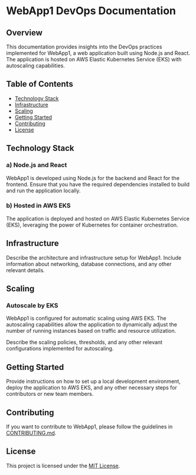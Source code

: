 # WebApp1 DevOps Documentation

## Overview

This documentation provides insights into the DevOps practices implemented for WebApp1, a web application built using Node.js and React. The application is hosted on AWS Elastic Kubernetes Service (EKS) with autoscaling capabilities.

## Table of Contents

- [Technology Stack](#technology-stack)
- [Infrastructure](#infrastructure)
- [Scaling](#scaling)
- [Getting Started](#getting-started)
- [Contributing](#contributing)
- [License](#license)

## Technology Stack

### a) Node.js and React

WebApp1 is developed using Node.js for the backend and React for the frontend. Ensure that you have the required dependencies installed to build and run the application locally.

### b) Hosted in AWS EKS

The application is deployed and hosted on AWS Elastic Kubernetes Service (EKS), leveraging the power of Kubernetes for container orchestration.

## Infrastructure

Describe the architecture and infrastructure setup for WebApp1. Include information about networking, database connections, and any other relevant details.

## Scaling

### Autoscale by EKS

WebApp1 is configured for automatic scaling using AWS EKS. The autoscaling capabilities allow the application to dynamically adjust the number of running instances based on traffic and resource utilization.

Describe the scaling policies, thresholds, and any other relevant configurations implemented for autoscaling.

## Getting Started

Provide instructions on how to set up a local development environment, deploy the application to AWS EKS, and any other necessary steps for contributors or new team members.

## Contributing

If you want to contribute to WebApp1, please follow the guidelines in [CONTRIBUTING.md](CONTRIBUTING.md).

## License

This project is licensed under the [MIT License](LICENSE.md).

